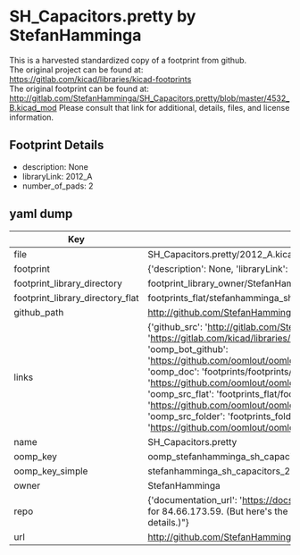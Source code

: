 # SH_Capacitors.pretty by StefanHamminga  
This is a harvested standardized copy of a footprint from github.  
The original project can be found at:  
https://gitlab.com/kicad/libraries/kicad-footprints  
The original footprint can be found at:
http://gitlab.com/StefanHamminga/SH_Capacitors.pretty/blob/master/4532_B.kicad_mod
Please consult that link for additional, details, files, and license information.  
## Footprint Details
* description: None  
* libraryLink: 2012_A  
* number_of_pads: 2  
## yaml dump  
| Key | Value |  
| --- | --- |  
| file | SH_Capacitors.pretty/2012_A.kicad_mod |  
| footprint | {'description': None, 'libraryLink': '2012_A', 'number_of_pads': 2} |  
| footprint_library_directory | footprint_library_owner/StefanHamminga_SH_Capacitors.pretty |  
| footprint_library_directory_flat | footprints_flat/stefanhamminga_sh_capacitors_2012_a/working |  
| github_path | http://github.com/StefanHamminga/SH_Capacitors.pretty/blob/master/2012_A.kicad_mod |  
| links | {'github_src': 'http://gitlab.com/StefanHamminga/SH_Capacitors.pretty/blob/master/4532_B.kicad_mod', 'github_src_repo': 'https://gitlab.com/kicad/libraries/kicad-footprints', 'oomp_bot': 'footprints/stefanhamminga_sh_capacitors_2012_a/working', 'oomp_bot_github': 'https://github.com/oomlout/oomlout_oomp_footprint_bot/tree/main/footprints/stefanhamminga_sh_capacitors_2012_a/working', 'oomp_doc': 'footprints/footprints/StefanHamminga/SH_Capacitors/2012_A/working/', 'oomp_doc_github': 'https://github.com/oomlout/oomlout_oomp_footprint_doc/tree/main/footprints/footprints/StefanHamminga/SH_Capacitors/2012_A/working', 'oomp_src_flat': 'footprints_flat/footprints_flat/stefanhamminga_sh_capacitors_2012_a/working', 'oomp_src_flat_github': 'https://github.com/oomlout/oomlout_oomp_footprint_src/tree/main/footprints_flat/stefanhamminga_sh_capacitors_2012_a/working', 'oomp_src_folder': 'footprints_folder/footprints_folder/StefanHamminga/SH_Capacitors/2012_A/working', 'oomp_src_folder_github': 'https://github.com/oomlout/oomlout_oomp_footprint_src/tree/main/footprints_folder/StefanHamminga/SH_Capacitors/2012_A/working'} |  
| name | SH_Capacitors.pretty |  
| oomp_key | oomp_stefanhamminga_sh_capacitors_2012_a |  
| oomp_key_simple | stefanhamminga_sh_capacitors_2012_a |  
| owner | StefanHamminga |  
| repo | {'documentation_url': 'https://docs.github.com/rest/overview/resources-in-the-rest-api#rate-limiting', 'message': "API rate limit exceeded for 84.66.173.59. (But here's the good news: Authenticated requests get a higher rate limit. Check out the documentation for more details.)"} |  
| url | http://github.com/StefanHamminga/SH_Capacitors.pretty |  

